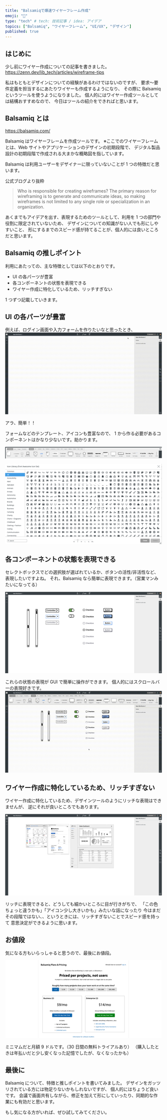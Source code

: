 ```yaml
---
title: "Balsamiqで爆速ワイヤーフレーム作成"
emoji: "🧩"
type: "tech" # tech: 技術記事 / idea: アイデア
topics: ["Balsamiq", "ワイヤーフレーム", "UI/UX", "デザイン"]
published: true
---
```


## はじめに

少し前にワイヤー作成についての記事を書きました。
https://zenn.dev/lib_tech/articles/wireframe-tips

私はもともとデザインについての経験があるわけではないのですが、
要求〜要件定義を担当するにあたりワイヤーも作成するようになり、
その際に Balsamiq というツールを使うようになりました。
個人的にはワイヤー作成ツールとしては結構おすすめなので、
今日はツールの紹介をできればと思います。

## Balsamiq とは

https://balsamiq.com/

Balsamiq はワイヤーフレームを作成ツールです。
※ここでのワイヤーフレームとは、Web サイトやアプリケーションのデザインの初期段階で、
デジタル製品設計の初期段階で作成される大まかな概略図を指しています。

Balsamiq は利用ユーザーをデザイナーに限っていないことが 1 つの特徴だと思います。

公式ブログより抜粋

> Who is responsible for creating wireframes?
> The primary reason for wireframing is to generate and communicate ideas, so making wireframes is not limited to any single role or specialization in an organization.

あくまでもアイデアを出す、表現するためのツールとして、利用を 1 つの部門や役割に限定されていないため、
デザインについての知識がない人でも形にしやすいこと、
形にするまでのスピード感が持てることが、個人的には良いところだと思います。

## Balsamiq の推しポイント

利用にあたっての、主な特徴としては以下のとおりです。

- UI の各パーツが豊富
- 各コンポーネントの状態を表現できる
- ワイヤー作成に特化しているため、リッチすぎない

1 つずつ記載していきます。

## UI の各パーツが豊富

例えば、ログイン画面や入力フォームを作りたいなと思ったとき、
![](/images/download.gif)

アラ、簡単！！

フォームなどのテンプレート、アイコンも豊富なので、
1 から作る必要があるコンポーネントはかなり少ないです。助かります。

![](/images/Component.png)

![](/images/icon.png)

## 各コンポーネントの状態を表現できる

セレクトボックスでどの選択肢が選ばれているか、ボタンの活性/非活性など、表現したいですよね。
それ、Balsamiq なら簡単に表現できます。（営業マンみたいになってる）

![](/images/state.png)

これらの状態の表現が GUI で簡単に操作ができます。
個人的にはスクロールバーの表現好きです。
![](/images/state.gif)

## ワイヤー作成に特化しているため、リッチすぎない

ワイヤー作成に特化しているため、デザインツールのようにリッチな表現はできませんが、
逆にそれが良いところでもあります。

![](/images/template.png)

リッチに表現できると、どうしても細かいところに目が行きがちで、
「この色ちょっと違うかも」「アイコン少し大きいかも」みたいな話になったり
今はまだその段階ではない、、というときには、リッチすぎないことでスピード感を持って
意思決定ができるように思います。

## お値段

気になる方もいらっしゃると思うので、最後にお値段。

![](/images/price.png)

ミニマムだと月額 9 ドルです。（30 日間の無料トライアルあり）
（購入したときは年払いだと少し安くなった記憶でしたが、なくなったかも）

## 最後に

Balsamiq について、特徴と推しポイントを書いてみました。
デザインをガッツリされている方には物足りないかもしれないですが、
個人的にはちょうど良いです。
会議で画面共有しながら、修正を加えて形にしていったり、同期的な作業にも有効だと思います。

もし気になる方がいれば、ぜひ試してみてください。

